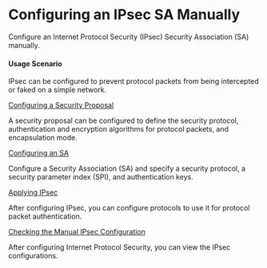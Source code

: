 Configuring an IPsec SA Manually
================================

Configure an Internet Protocol Security (IPsec) Security Association (SA) manually.

#### Usage Scenario

IPsec can be configured to prevent protocol packets from being intercepted or faked on a simple network.


[Configuring a Security Proposal](../../../../software/nev8r10_vrpv8r16/user/vrp/dc_vrp_ipsec_cfg_all_0003.html)

A security proposal can be configured to define the security protocol, authentication and encryption algorithms for protocol packets, and encapsulation mode.

[Configuring an SA](../../../../software/nev8r10_vrpv8r16/user/vrp/dc_vrp_ipsec_cfg_all_0004.html)

Configure a Security Association (SA) and specify a security protocol, a security parameter index (SPI), and authentication keys.

[Applying IPsec](../../../../software/nev8r10_vrpv8r16/user/vrp/dc_vrp_ipsec_cfg_all_0005.html)

After configuring IPsec, you can configure protocols to use it for protocol packet authentication.

[Checking the Manual IPsec Configuration](../../../../software/nev8r10_vrpv8r16/user/vrp/dc_vrp_ipsec_cfg_all_0006.html)

After configuring Internet Protocol Security, you can view the IPsec configurations.
